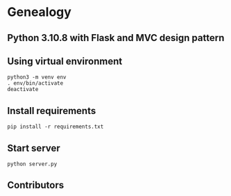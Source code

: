 # Genealogy

## Python 3.10.8 with Flask and MVC design pattern

## Using virtual environment

```
python3 -m venv env
. env/bin/activate
deactivate
```

## Install requirements

```
pip install -r requirements.txt
```

## Start server

```
python server.py
```

## Contributors
